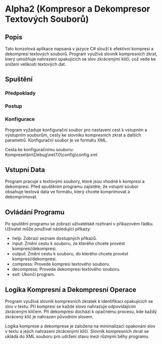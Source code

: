 # Alpha2 (Kompresor a Dekompresor Textových Souborů)
## Popis
Tato konzolová aplikace napsaná v jazyce C# slouží k efektivní kompresi a dekompresi textových souborů. Program využívá slovník kompresních zkrat, který umožňuje nahrazení opakujících se slov zkrácenými klíči, což vede ke snížení velikosti textových dat.

## Spuštění
### Předpoklady

### Postup


### Konfigurace
Program vyžaduje konfigurační soubor pro nastavení cest k vstupním a výstupním souborům, cesty ke slovníku kompresních zkrat a dalších parametrů. Konfigurační soubor je ve formátu XML. 

Cesta ke konfiguračnímu souboru:
Komprese\bin\Debug\net7.0\config\config.xml

## Vstupní Data
Program pracuje s textovými soubory, které jsou vhodné k kompresi a dekompresi. Před spuštěním programu zajistěte, že vstupní soubor obsahuje textová data ve formátu, který chcete komprimovat a dekomprimovat.

## Ovládání Programu
Po spuštění programu se zobrazí uživatelské rozhraní v příkazovém řádku. Uživatel může používat následující příkazy:

- help: Zobrazí seznam dostupných příkazů.
- input: Změní cestu k souboru, ze kterého chcete provést kompresi/dekompresi.
- output: Změní cestu k souboru, do kterého chcete provést kompresi/dekompresi.
- compress: Provede kompresi textového souboru.
- decompress: Provede dekompresi textového souboru.
- exit: Ukončí program.

## Logika Kompresní a Dekompresní Operace
Program využívá slovník kompresních zkratek k identifikaci opakujících se slov v textu. Při kompresi se každé slovo nahrazuje odpovídajícím zkráceným klíčem. Při dekompresi dochází k opačnému procesu, kde každý zkrácený klíč je nahrazen původním slovem.

Logika komprese a dekomprese je založena na minimalizaci opakování slov v textu a jejich nahrazení zkrácenými klíči. Slovník kompresních zkrat se ukládá do XML souboru pro udržení stavu mezi různými běhy programu.